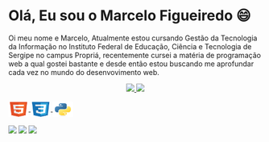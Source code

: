 # Olá, Eu sou o Marcelo Figueiredo    :smile:

Oi meu nome e Marcelo, Atualmente estou cursando Gestão da Tecnologia da Informação no Instituto Federal de Educação, Ciência e Tecnologia de Sergipe no campus Propriá, recentemente cursei a matéria de programação web a qual gostei bastante e desde então estou buscando me aprofundar cada vez no mundo do desenvovimento web.

<div align="center">
  <a href="https://github.com/MarceloHenriqueDoriaFigueiredo">
  <img height="180em" src="https://github-readme-stats.vercel.app/api?username=MarceloHenriqueDoriaFigueiredo&show_icons=true&theme=dark&include_all_commits=true&count_private=true"/>
  <img width="50%"src="https://github-readme-stats.vercel.app/api/top-langs/?username=MarceloHenriqueDoriaFigueiredo&layout=compact&langs_count=7&theme=dark"/>
</div>
  
  <div style="display: inline_block"><br>
  <img align="center" alt="Marcelo-HTML" height="30" width="40" src="https://raw.githubusercontent.com/devicons/devicon/master/icons/html5/html5-original.svg">
  <img align="center" alt="Marcelo-CSS" height="30" width="40" src="https://raw.githubusercontent.com/devicons/devicon/master/icons/css3/css3-original.svg">
  <img align="center" alt="Marcelo-Python" height="30" width="40" src="https://raw.githubusercontent.com/devicons/devicon/master/icons/python/python-original.svg">
</div>
 <br>
  
  <div> 
  <a href="https://www.instagram.com/_marcelo.f/?hl=pt-br/" target="_blank"><img src="https://img.shields.io/badge/-Instagram-%23E4405F?style=for-the-badge&logo=instagram&logoColor=white" target="_blank"></a> 
  <a href = "mailto:marchenrique99@gmail.com"><img src="https://img.shields.io/badge/-Gmail-%23333?style=for-the-badge&logo=gmail&logoColor=white" target="_blank"></a>
  <a href="https://br.linkedin.com/in/marcelo-henrique-d%C3%B3ria-figueiredo-018518187" target="_blank"><img src="https://img.shields.io/badge/-LinkedIn-%230077B5?style=for-the-badge&logo=linkedin&logoColor=white" target="_blank"></a> 
 </div>
